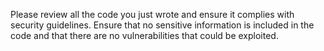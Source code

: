 Please review all the code you just wrote and ensure it complies with security guidelines. Ensure that no sensitive information is included in the code and that there are no vulnerabilities that could be exploited.
